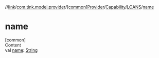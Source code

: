 //[link](../../../../index.md)/[com.tink.model.provider](../../../index.md)/[[common]Provider](../../index.md)/[Capability](../index.md)/[LOANS](index.md)/[name](name.md)



# name  
[common]  
Content  
val [name](name.md): [String](https://kotlinlang.org/api/latest/jvm/stdlib/kotlin/-string/index.html)  



